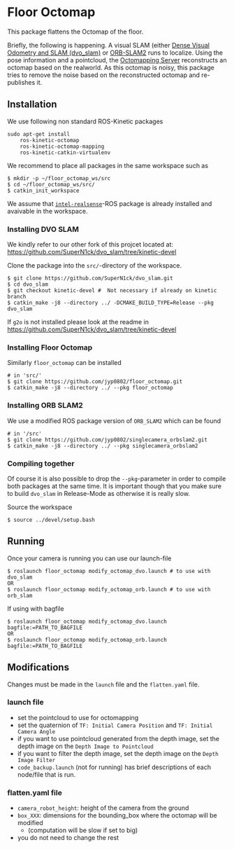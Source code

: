 # Floor Octomap
This package flattens the Octomap of the floor.


Briefly, the following is happening. A visual SLAM (either [Dense Visual Odometry and SLAM (dvo_slam)](https://github.com/tum-vision/dvo_slam) or [ORB-SLAM2](https://github.com/raulmur/ORB_SLAM2) runs to localize. Using the pose information and a pointcloud, the [Octomapping Server](https://github.com/OctoMap/octomap_mapping) reconstructs an octomap based on the realworld. As this octomap is noisy, this package tries to remove the noise based on the reconstructed octomap and re-publishes it.

## Installation
We use following non standard ROS-Kinetic packages
```
sudo apt-get install 
    ros-kinetic-octomap 
    ros-kinetic-octomap-mapping
    ros-kinetic-catkin-virtualenv 
```
We recommend to place all packages in the same workspace such as 
```
$ mkdir -p ~/floor_octomap_ws/src
$ cd ~/floor_octomap_ws/src/
$ catkin_init_workspace
```
We assume that [`intel-realsense`](https://github.com/IntelRealSense/realsense-ros)-ROS package is already installed and avaivable in the workspace.
### Installing DVO SLAM
We kindly refer to our other fork of this projcet located at: https://github.com/SuperN1ck/dvo_slam/tree/kinetic-devel

Clone the package into the `src/`-directory of the workspace.
```
$ git clone https://github.com/SuperN1ck/dvo_slam.git
$ cd dvo_slam
$ git checkout kinetic-devel #  Not necessary if already on kinetic branch
$ catkin_make -j8 --directory ../ -DCMAKE_BUILD_TYPE=Release --pkg dvo_slam
```
If `g2o` is not installed please look at the readme in https://github.com/SuperN1ck/dvo_slam/tree/kinetic-devel
### Installing Floor Octomap
Similarly `floor_octomap` can be installed
```
# in 'src/'
$ git clone https://github.com/jyp0802/floor_octomap.git
$ catkin_make -j8 --directory ../ --pkg floor_octomap
```
### Installing ORB SLAM2
We use a modified ROS package version of `ORB_SLAM2` which can be found 
```
# in '/src'
$ git clone https://github.com/jyp0802/singlecamera_orbslam2.git
$ catkin_make -j8 --directory ../ --pkg singlecamera_orbslam2
```
### Compiling together
Of course it is also possible to drop the `--pkg`-parameter in order to compile both packages at the same time. It is important though that you make sure to build `dvo_slam` in Release-Mode as otherwise it is really slow.

Source the workspace
```
$ source ../devel/setup.bash
```

## Running
Once your camera is running you can use our launch-file
```
$ roslaunch floor_octomap modify_octomap_dvo.launch # to use with dvo_slam
OR
$ roslaunch floor_octomap modify_octomap_orb.launch # to use with orb_slam 
```
If using with bagfile
```
$ roslaunch floor_octomap modify_octomap_dvo.launch bagfile:=PATH_TO_BAGFILE 
OR
$ roslaunch floor_octomap modify_octomap_orb.launch bagfile:=PATH_TO_BAGFILE 
```

## Modifications
Changes must be made in the `launch` file and the `flatten.yaml` file.
### launch file
* set the pointcloud to use for octomapping
* set the quaternion of `TF: Initial Camera Position` and `TF: Initial Camera Angle`
* if you want to use pointcloud generated from the depth image, set the depth image on the `Depth Image to Pointcloud`
* if you want to filter the depth image, set the depth image on the `Depth Image Filter`
* `code_backup.launch` (not for running) has brief descriptions of each node/file that is run.
### flatten.yaml file
* `camera_robot_height`: height of the camera from the ground
* `box_XXX`: dimensions for the bounding_box where the octomap will be modified
    * (computation will be slow if set to big)
* you do not need to change the rest
